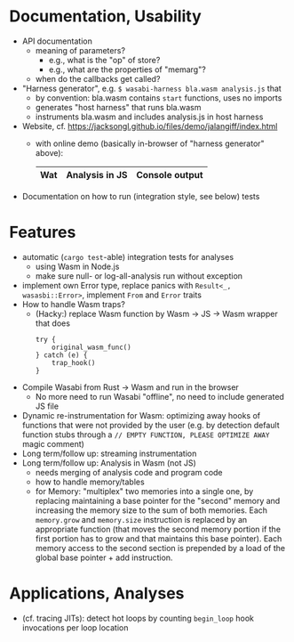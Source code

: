 # Documentation, Usability

- API documentation
    * meaning of parameters?
         - e.g., what is the "op" of store?
         - e.g., what are the properties of "memarg"?
    * when do the callbacks get called?
- "Harness generator", e.g. ```$ wasabi-harness bla.wasm analysis.js``` that
    * by convention: bla.wasm contains ```start``` functions, uses no imports
    * generates "host harness" that runs bla.wasm
    * instruments bla.wasm and includes analysis.js in host harness
- Website, cf. https://jacksongl.github.io/files/demo/jalangiff/index.html
    * with online demo (basically in-browser of "harness generator" above): 

        | Wat | Analysis in JS | Console output |
        | --- | --- | --- |
- Documentation on how to run (integration style, see below) tests

# Features

- automatic (```cargo test```-able) integration tests for analyses 
    * using Wasm in Node.js
    * make sure null- or log-all-analysis run without exception
- implement own Error type, replace panics with ```Result<_, wasasbi::Error>```, implement ```From``` and ```Error``` traits
- How to handle Wasm traps?
    * (Hacky:) replace Wasm function by Wasm -> JS -> Wasm wrapper that does 
        ```
        try { 
            original_wasm_func()
        } catch (e) {
            trap_hook()
        }
        ```
- Compile Wasabi from Rust -> Wasm and run in the browser
    * No more need to run Wasabi "offline", no need to include generated JS file
- Dynamic re-instrumentation for Wasm: optimizing away hooks of functions that were not provided by
the user (e.g. by detection default function stubs through a ```// EMPTY FUNCTION, PLEASE OPTIMIZE AWAY``` magic
comment)
- Long term/follow up: streaming instrumentation
- Long term/follow up: Analysis in Wasm (not JS)
    * needs merging of analysis code and program code
    * how to handle memory/tables
    * for Memory: "multiplex" two memories into a single one, by replacing maintaining a base pointer for the "second" memory and increasing the memory size to the sum of both memories. Each ```memory.grow``` and ```memory.size``` instruction is replaced by an appropriate function (that moves the second memory portion if the first portion has to grow and that maintains this base pointer). Each memory access to the second section is prepended by a load of the global base pointer + add instruction.

# Applications, Analyses

- (cf. tracing JITs): detect hot loops by counting ```begin_loop``` hook invocations per loop location